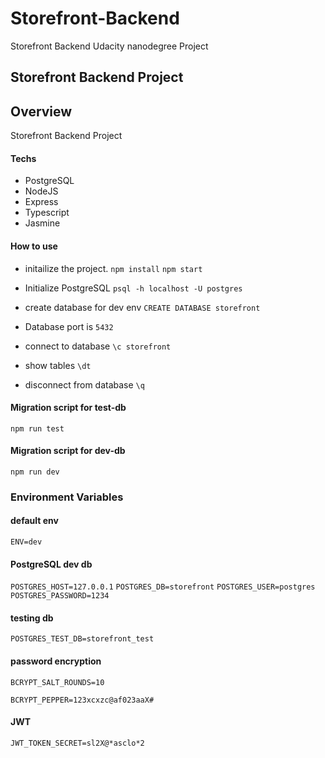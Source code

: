 # Storefront-Backend

Storefront Backend Udacity nanodegree Project

## Storefront Backend Project

## Overview

Storefront Backend Project

#### Techs

- PostgreSQL
- NodeJS
- Express
- Typescript
- Jasmine

#### How to use

- initailize the project.
  `npm install`
  `npm start`

- Initialize PostgreSQL
  `psql -h localhost -U postgres`

- create database for dev env
  `CREATE DATABASE storefront`

- Database port is `5432`

- connect to database
  `\c storefront`

- show tables
  `\dt`

- disconnect from database
  `\q`

#### Migration script for test-db

`npm run test`

#### Migration script for dev-db

`npm run dev`

### Environment Variables

#### default env

`ENV=dev`

#### PostgreSQL dev db

`POSTGRES_HOST=127.0.0.1`
`POSTGRES_DB=storefront`
`POSTGRES_USER=postgres`
`POSTGRES_PASSWORD=1234`

#### testing db

`POSTGRES_TEST_DB=storefront_test`

#### password encryption

`BCRYPT_SALT_ROUNDS=10`

`BCRYPT_PEPPER=123xcxzc@af023aaX#`

#### JWT

`JWT_TOKEN_SECRET=sl2X@*asclo*2`
